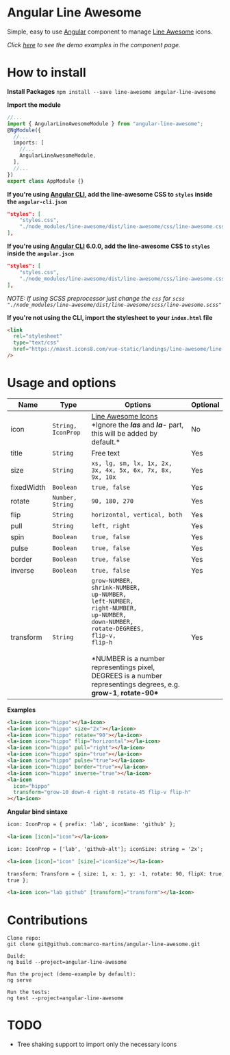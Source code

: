# Angular Line Awesome

Simple, easy to use [Angular](https://angular.io) component to manage [Line Awesome](https://icons8.com/line-awesome) icons.

_Click [here](https://angular-line-awesome.herokuapp.com/) to see the demo examples in the component page._

# How to install

**Install Packages**
`npm install --save line-awesome angular-line-awesome`

**Import the module**

```typescript
//...
import { AngularLineAwesomeModule } from "angular-line-awesome";
@NgModule({
  //...
  imports: [
    //...
    AngularLineAwesomeModule,
  ],
  //...
})
export class AppModule {}
```

**If you're using [Angular CLI](https://github.com/angular/angular-cli), add the line-awesome CSS to `styles` inside the `angular-cli.json`**

```json
"styles": [
    "styles.css",
    "./node_modules/line-awesome/dist/line-awesome/css/line-awesome.css"
],
```

**If you're using [Angular CLI](https://github.com/angular/angular-cli) 6.0.0, add the line-awesome CSS to `styles` inside the `angular.json`**

```json
"styles": [
    "styles.css",
    "./node_modules/line-awesome/dist/line-awesome/css/line-awesome.css"
],
```

_NOTE: If using SCSS preprocessor just change the `css` for `scss`
`"./node_modules/line-awesome/dist/line-awesome/scss/line-awesome.scss"`_

**If you're not using the CLI, import the stylesheet to your `index.html` file**

```html
<link
  rel="stylesheet"
  type="text/css"
  href="https://maxst.icons8.com/vue-static/landings/line-awesome/line-awesome/1.3.0/css/line-awesome.min.css"
/>
```

# Usage and options

| Name       | Type               | Options                                                                                                                                                                                                                                                                                                           | Optional |
| ---------- | ------------------ | ----------------------------------------------------------------------------------------------------------------------------------------------------------------------------------------------------------------------------------------------------------------------------------------------------------------- | -------- |
| icon       | `String, IconProp` | [Line Awesome Icons](https://icons8.com/line-awesome) <br> \*Ignore the **_las_** and **_la-_** part, this will be added by default.\*                                                                                                                                                                            | No       |
| title      | `String`           | Free text                                                                                                                                                                                                                                                                                                         | Yes      |
| size       | `String`           | `xs, lg, sm, lx, 1x, 2x, 3x, 4x, 5x, 6x, 7x, 8x, 9x, 10x`                                                                                                                                                                                                                                                         | Yes      |
| fixedWidth | `Boolean`          | `true, false`                                                                                                                                                                                                                                                                                                     | Yes      |
| rotate     | `Number, String`   | `90, 180, 270`                                                                                                                                                                                                                                                                                                    | Yes      |
| flip       | `String`           | `horizontal, vertical, both`                                                                                                                                                                                                                                                                                      | Yes      |
| pull       | `String`           | `left, right`                                                                                                                                                                                                                                                                                                     | Yes      |
| spin       | `Boolean`          | `true, false`                                                                                                                                                                                                                                                                                                     | Yes      |
| pulse      | `Boolean`          | `true, false`                                                                                                                                                                                                                                                                                                     | Yes      |
| border     | `Boolean`          | `true, false`                                                                                                                                                                                                                                                                                                     | Yes      |
| inverse    | `Boolean`          | `true, false`                                                                                                                                                                                                                                                                                                     | Yes      |
| transform  | `String`           | `grow-NUMBER,`<br> `shrink-NUMBER,`<br> `up-NUMBER,`<br> `left-NUMBER,`<br> `right-NUMBER,`<br> `up-NUMBER,`<br> `down-NUMBER,` <br> `rotate-DEGREES,`<br> `flip-v,` <br> `flip-h` <br><br> \*NUMBER is a number representings pixel, DEGREES is a number representings degrees, e.g. **grow-1**, **rotate-90\*** | Yes      |

**Examples**

```html
<la-icon icon="hippo"></la-icon>
<la-icon icon="hippo" size="2x"></la-icon>
<la-icon icon="hippo" rotate="90"></la-icon>
<la-icon icon="hippo" flip="horizontal"></la-icon>
<la-icon icon="hippo" pull="right"></la-icon>
<la-icon icon="hippo" spin="true"></la-icon>
<la-icon icon="hippo" pulse="true"></la-icon>
<la-icon icon="hippo" border="true"></la-icon>
<la-icon icon="hippo" inverse="true"></la-icon>
<la-icon
  icon="hippo"
  transform="grow-10 down-4 right-8 rotate-45 flip-v flip-h"
></la-icon>
```

**Angular bind sintaxe**

```html
icon: IconProp = { prefix: 'lab', iconName: 'github' };

<la-icon [icon]="icon"></la-icon>
```

```html
icon: IconProp = ['lab', 'github-alt']; iconSize: string = '2x';

<la-icon [icon]="icon" [size]="iconSize"></la-icon>
```

```html
transform: Transform = { size: 1, x: 1, y: -1, rotate: 90, flipX: true, flipY:
true };

<la-icon icon="lab github" [transform]="transform"></la-icon>
```

# Contributions

```code
Clone repo:
git clone git@github.com:marco-martins/angular-line-awesome.git

Build:
ng build --project=angular-line-awesome

Run the project (demo-example by default):
ng serve

Run the tests:
ng test --project=angular-line-awesome
```

# TODO

- Tree shaking support to import only the necessary icons
